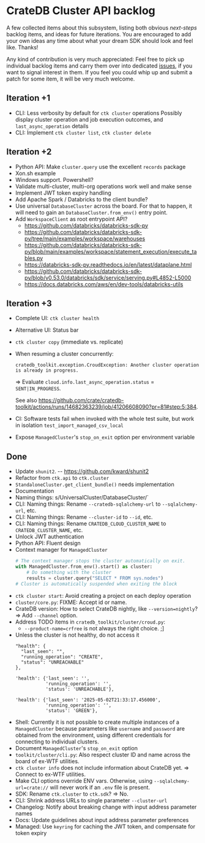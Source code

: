 # CrateDB Cluster API backlog

A few collected items about this subsystem, listing both obvious _next-steps_
backlog items, and ideas for future iterations. You are encouraged to add your
own ideas any time about what your dream SDK should look and feel like. Thanks!

Any kind of contribution is very much appreciated: Feel free to pick up
individual backlog items and carry them over into dedicated [issues], if you
want to signal interest in them. If you feel you could whip up and submit
a patch for some item, it will be very much welcome.

[issues]: https://github.com/crate/cratedb-toolkit/issues

## Iteration +1
- CLI: Less verbosity by default for `ctk cluster` operations
  Possibly display cluster operation and job execution outcomes, and `last_async_operation` details
- CLI: Implement `ctk cluster list`, `ctk cluster delete`

## Iteration +2
- Python API: Make `cluster.query` use the excellent `records` package
- Xon.sh example
- Windows support. Powershell?
- Validate multi-cluster, multi-org operations work well and make sense
- Implement JWT token expiry handling
- Add Apache Spark / Databricks to the client bundle?
- Use universal `DatabaseCluster` across the board. For that to happen, it will
  need to gain an `DatabaseCluster.from_env()` entry point.
- Add `WorkspaceClient` as root entrypoint API?
  - https://github.com/databricks/databricks-sdk-py
  - https://github.com/databricks/databricks-sdk-py/tree/main/examples/workspace/warehouses
  - https://github.com/databricks/databricks-sdk-py/blob/main/examples/workspace/statement_execution/execute_tables.py
  - https://databricks-sdk-py.readthedocs.io/en/latest/dataplane.html
  - https://github.com/databricks/databricks-sdk-py/blob/v0.53.0/databricks/sdk/service/serving.py#L4852-L5000
  - https://docs.databricks.com/aws/en/dev-tools/databricks-utils

## Iteration +3
- Complete UI: `ctk cluster health`
- Alternative UI: Status bar
- `ctk cluster copy` (immediate vs. replicate)
- When resuming a cluster concurrently:

  `cratedb_toolkit.exception.CroudException: Another cluster operation is already in progress.`

  => Evaluate `cloud.info.last_async_operation.status` = `SENT|IN_PROGRESS`.

  See also https://github.com/crate/cratedb-toolkit/actions/runs/14682363239/job/41206608090?pr=81#step:5:384.
- CI: Software tests fail when invoked with the whole test suite, but work in isolation
  `test_import_managed_csv_local`
- Expose `ManagedCluster`'s `stop_on_exit` option per environment variable

## Done
- Update `shunit2`. -- https://github.com/kward/shunit2
- Refactor from `ctk.api` to `ctk.cluster`
- `StandaloneCluster.get_client_bundle()` needs implementation
- Documentation
- Naming things: s/UniversalCluster/DatabaseCluster/`
- CLI: Naming things: Rename `--cratedb-sqlalchemy-url` to `--sqlalchemy-url`, etc.
- CLI: Naming things: Rename `--cluster-id` to `--id`, etc.
- CLI: Naming things: Rename `CRATEDB_CLOUD_CLUSTER_NAME` to `CRATEDB_CLUSTER_NAME`, etc. 
- Unlock JWT authentication
- Python API: Fluent design
- Context manager for `ManagedCluster`
  ```python
  # The context manager stops the cluster automatically on exit.
  with ManagedCluster.from_env().start() as cluster:
      # Do something with the cluster
      results = cluster.query("SELECT * FROM sys.nodes")
  # Cluster is automatically suspended when exiting the block
  ```
- `ctk cluster start`: Avoid creating a project on each deploy operation
- `cluster/core.py`: FIXME: Accept id or name.
- CrateDB version: How to select CrateDB nightly, like `--version=nightly`?
  => Add `--channel` option.
- Address TODO items in `cratedb_toolkit/cluster/croud.py`:
  - `--product-name=crfree` is not always the right choice. ;]
- Unless the cluster is not healthy, do not access it
  ```
  "health": {
    "last_seen": "",
    "running_operation": "CREATE",
    "status": "UNREACHABLE"
  },

  'health': {'last_seen': '',
             'running_operation': '',
             'status': 'UNREACHABLE'},

  'health': {'last_seen': '2025-05-02T21:33:17.456000',
             'running_operation': '',
             'status': 'GREEN'},
  ```
- Shell: Currently it is not possible to create multiple instances of a `ManagedCluster`
  because parameters like `username` and `password` are obtained from the environment, 
  using different credentials for connecting to individual clusters.
- Document `ManagedCluster`'s `stop_on_exit` option
- `toolkit/cluster/cli.py`: Also respect cluster ID and name across the board of ex-WTF utilities.
- `ctk cluster info` does not include information about CrateDB yet.
  => Connect to ex-WTF utilities.
- Make CLI options override ENV vars. Otherwise, using `--sqlalchemy-url=crate://`
  will never work if an `.env` file is present.
- SDK: Rename `ctk.cluster` to `ctk.sdk`? => No.
- CLI: Shrink address URLs to single parameter `--cluster-url`
- Changelog: Notify about breaking change with input address parameter names
- Docs: Update guidelines about input address parameter preferences
- Managed: Use `keyring` for caching the JWT token, and compensate for token expiry
